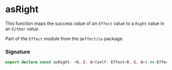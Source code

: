 # asRight

This function maps the success value of an `Effect` value to a `Right` value
in an `Either` value.

Part of the `Effect` module from the `@effect/io` package.

### Signature

```typescript
export declare const asRight: <R, E, A>(self: Effect<R, E, A>) => Effect<R, E, Either.Either<never, A>>
```
